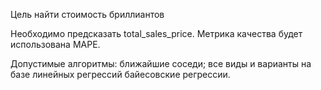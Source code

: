 Цель найти стоимость бриллиантов

Необходимо предсказать total_sales_price. Метрика качества будет использована MAPE.

Допустимые алгоритмы:
    ближайшие соседи;
    все виды и варианты на базе линейных регрессий
    байесовские регрессии.
